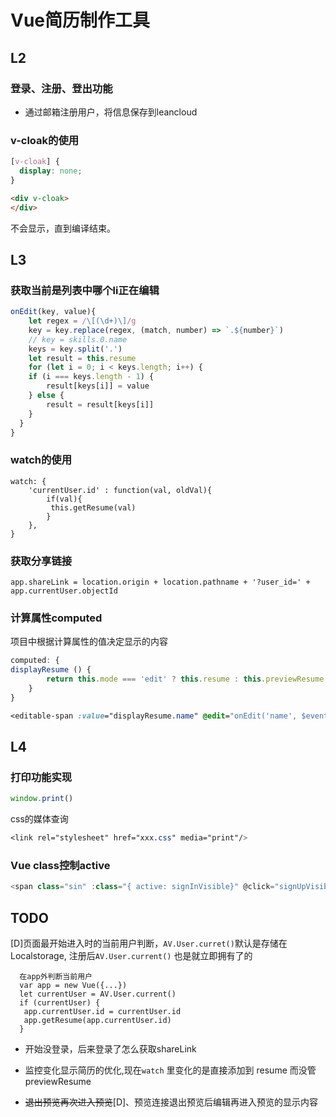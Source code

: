 # Vue简历制作工具

## L2

### 登录、注册、登出功能

- 通过邮箱注册用户，将信息保存到leancloud

### v-cloak的使用

```css
[v-cloak] {
  display: none;
}
```

```html
<div v-cloak> 
</div>
```

不会显示，直到编译结束。

## L3

### 获取当前是列表中哪个li正在编辑

```javascript
onEdit(key, value){
    let regex = /\[(\d+)\]/g
    key = key.replace(regex, (match, number) => `.${number}`)
    // key = skills.0.name
    keys = key.split('.')
    let result = this.resume
    for (let i = 0; i < keys.length; i++) {
    if (i === keys.length - 1) {
    	result[keys[i]] = value
    } else {
    	result = result[keys[i]]
    }
  }            
}
```

### watch的使用

```
watch: {
	'currentUser.id' : function(val, oldVal){
		if(val){
		 this.getResume(val)          
		}
	},
}
```

### 获取分享链接

```
app.shareLink = location.origin + location.pathname + '?user_id=' + app.currentUser.objectId
```

### 计算属性computed

项目中根据计算属性的值决定显示的内容

```javascript
computed: {
displayResume () {
		return this.mode === 'edit' ? this.resume : this.previewResume
	}
}
```

```css
<editable-span :value="displayResume.name" @edit="onEdit('name', $event)"></editable-span>
```



## L4

### 打印功能实现

```javascript
window.print()
```

css的媒体查询

```css
<link rel="stylesheet" href="xxx.css" media="print"/> 
```

### Vue class控制active

```javascript
<span class="sin" :class="{ active: signInVisible}" @click="signUpVisible = false; signInVisible = true" >登录</span>
```



## TODO

[D]页面最开始进入时的当前用户判断，`AV.User.curret()`默认是存储在Localstorage, 注册后`AV.User.current()` 也是就立即拥有了的

```
  在app外判断当前用户
  var app = new Vue({...})
  let currentUser = AV.User.current()
  if (currentUser) {
   app.currentUser.id = currentUser.id
   app.getResume(app.currentUser.id)
  }
```
- 开始没登录，后来登录了怎么获取shareLink

- 监控变化显示简历的优化,现在`watch` 里变化的是直接添加到 resume 而没管 previewResume

- ~~退出预览再次进入预览~~[D]、预览连接退出预览后编辑再进入预览的显示内容

  ​